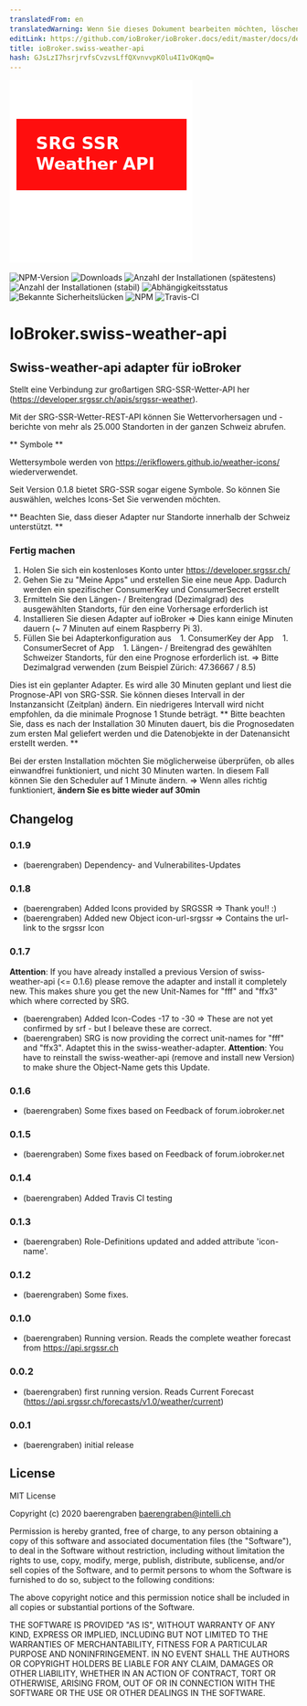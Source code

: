 ```yaml
---
translatedFrom: en
translatedWarning: Wenn Sie dieses Dokument bearbeiten möchten, löschen Sie bitte das Feld "translationsFrom". Andernfalls wird dieses Dokument automatisch erneut übersetzt
editLink: https://github.com/ioBroker/ioBroker.docs/edit/master/docs/de/adapterref/iobroker.swiss-weather-api/README.md
title: ioBroker.swiss-weather-api
hash: GJsLzI7hsrjrvfsCvzvsLffQXvnvvpKOlu4I1vOKqmQ=
---
```

![Logo](../../../en/adapterref/iobroker.swiss-weather-api/admin/swiss-weather-api.png)

![NPM-Version](http://img.shields.io/npm/v/iobroker.swiss-weather-api.svg)
![Downloads](https://img.shields.io/npm/dm/iobroker.swiss-weather-api.svg)
![Anzahl der Installationen (spätestens)](http://iobroker.live/badges/swiss-weather-api-installed.svg)
![Anzahl der Installationen (stabil)](http://iobroker.live/badges/swiss-weather-api-stable.svg)
![Abhängigkeitsstatus](https://img.shields.io/david/baerengraben/iobroker.swiss-weather-api.svg)
![Bekannte Sicherheitslücken](https://snyk.io/test/github/baerengraben/ioBroker.swiss-weather-api/badge.svg)
![NPM](https://nodei.co/npm/iobroker.swiss-weather-api.png?downloads=true)
![Travis-CI](http://img.shields.io/travis/baerengraben/ioBroker.swiss-weather-api/master.svg)

# IoBroker.swiss-weather-api
## Swiss-weather-api adapter für ioBroker
Stellt eine Verbindung zur großartigen SRG-SSR-Wetter-API her (https://developer.srgssr.ch/apis/srgssr-weather).

Mit der SRG-SSR-Wetter-REST-API können Sie Wettervorhersagen und -berichte von mehr als 25.000 Standorten in der ganzen Schweiz abrufen.

** Symbole **

Wettersymbole werden von https://erikflowers.github.io/weather-icons/ wiederverwendet.

Seit Version 0.1.8 bietet SRG-SSR sogar eigene Symbole. So können Sie auswählen, welches Icons-Set Sie verwenden möchten.

** Beachten Sie, dass dieser Adapter nur Standorte innerhalb der Schweiz unterstützt. **

### Fertig machen
1. Holen Sie sich ein kostenloses Konto unter https://developer.srgssr.ch/
1. Gehen Sie zu "Meine Apps" und erstellen Sie eine neue App. Dadurch werden ein spezifischer ConsumerKey und ConsumerSecret erstellt
1. Ermitteln Sie den Längen- / Breitengrad (Dezimalgrad) des ausgewählten Standorts, für den eine Vorhersage erforderlich ist
1. Installieren Sie diesen Adapter auf ioBroker => Dies kann einige Minuten dauern (~ 7 Minuten auf einem Raspberry Pi 3).
1. Füllen Sie bei Adapterkonfiguration aus
   1. ConsumerKey der App
   1. ConsumerSecret of App
   1. Längen- / Breitengrad des gewählten Schweizer Standorts, für den eine Prognose erforderlich ist. => Bitte Dezimalgrad verwenden (zum Beispiel Zürich: 47.36667 / 8.5)

Dies ist ein geplanter Adapter. Es wird alle 30 Minuten geplant und liest die Prognose-API von SRG-SSR. Sie können dieses Intervall in der Instanzansicht (Zeitplan) ändern. Ein niedrigeres Intervall wird nicht empfohlen, da die minimale Prognose 1 Stunde beträgt.
** Bitte beachten Sie, dass es nach der Installation 30 Minuten dauert, bis die Prognosedaten zum ersten Mal geliefert werden und die Datenobjekte in der Datenansicht erstellt werden. **

Bei der ersten Installation möchten Sie möglicherweise überprüfen, ob alles einwandfrei funktioniert, und nicht 30 Minuten warten. In diesem Fall können Sie den Scheduler auf 1 Minute ändern. => Wenn alles richtig funktioniert, **ändern Sie es bitte wieder auf 30min**

## Changelog

### 0.1.9
* (baerengraben) Dependency- and Vulnerabilites-Updates

### 0.1.8
* (baerengraben) Added Icons provided by SRGSSR => Thank you!! :)
* (baerengraben) Added new Object icon-url-srgssr => Contains the url-link to the srgssr Icon


### 0.1.7
**Attention**: If you have already installed a previous Version of swiss-weather-api (<= 0.1.6) please remove the adapter and install it completely new. This makes shure you get the new Unit-Names for "fff" and "ffx3" which where corrected by SRG. 
* (baerengraben) Added Icon-Codes -17 to -30 => These are not yet confirmed by srf - but I beleave these are correct.  
* (baerengraben) SRG is now providing the correct unit-names for "fff" and "ffx3". Adaptet this in the swiss-weather-adapter. **Attention**: You have to reinstall the swiss-weather-api (remove and install new Version) to make shure the Object-Name gets this Update.

### 0.1.6
* (baerengraben) Some fixes based on Feedback of forum.iobroker.net

### 0.1.5
* (baerengraben) Some fixes based on Feedback of forum.iobroker.net

### 0.1.4
* (baerengraben) Added Travis CI testing

### 0.1.3
* (baerengraben) Role-Definitions updated and added attribute 'icon-name'.

### 0.1.2
* (baerengraben) Some fixes.

### 0.1.0
* (baerengraben) Running version. Reads the complete weather forecast from https://api.srgssr.ch

### 0.0.2
* (baerengraben) first running version. Reads Current Forecast (https://api.srgssr.ch/forecasts/v1.0/weather/current)

### 0.0.1
* (baerengraben) initial release

## License
MIT License

Copyright (c) 2020 baerengraben <baerengraben@intelli.ch>

Permission is hereby granted, free of charge, to any person obtaining a copy
of this software and associated documentation files (the "Software"), to deal
in the Software without restriction, including without limitation the rights
to use, copy, modify, merge, publish, distribute, sublicense, and/or sell
copies of the Software, and to permit persons to whom the Software is
furnished to do so, subject to the following conditions:

The above copyright notice and this permission notice shall be included in all
copies or substantial portions of the Software.

THE SOFTWARE IS PROVIDED "AS IS", WITHOUT WARRANTY OF ANY KIND, EXPRESS OR
IMPLIED, INCLUDING BUT NOT LIMITED TO THE WARRANTIES OF MERCHANTABILITY,
FITNESS FOR A PARTICULAR PURPOSE AND NONINFRINGEMENT. IN NO EVENT SHALL THE
AUTHORS OR COPYRIGHT HOLDERS BE LIABLE FOR ANY CLAIM, DAMAGES OR OTHER
LIABILITY, WHETHER IN AN ACTION OF CONTRACT, TORT OR OTHERWISE, ARISING FROM,
OUT OF OR IN CONNECTION WITH THE SOFTWARE OR THE USE OR OTHER DEALINGS IN THE
SOFTWARE.